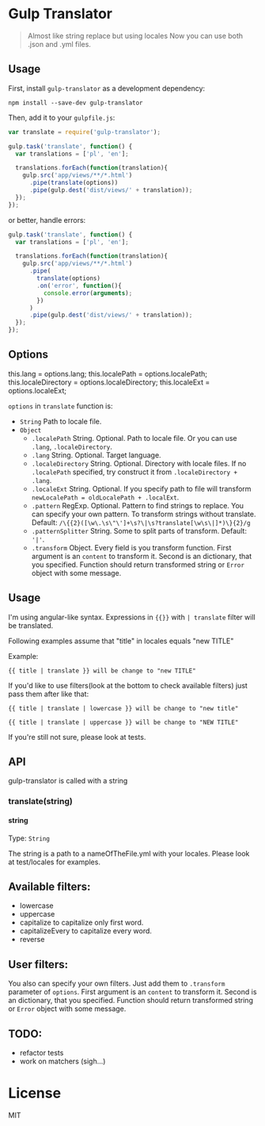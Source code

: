 # Gulp Translator
> Almost like string replace but using locales
Now you can use both .json and .yml files.

## Usage

First, install `gulp-translator` as a development dependency:

```shell
npm install --save-dev gulp-translator
```

Then, add it to your `gulpfile.js`:

```javascript
var translate = require('gulp-translator');

gulp.task('translate', function() {
  var translations = ['pl', 'en'];

  translations.forEach(function(translation){
    gulp.src('app/views/**/*.html')
      .pipe(translate(options))
      .pipe(gulp.dest('dist/views/' + translation));
  });
});
```

or better, handle errors:
```javascript
gulp.task('translate', function() {
  var translations = ['pl', 'en'];

  translations.forEach(function(translation){
    gulp.src('app/views/**/*.html')
      .pipe(
        translate(options)
        .on('error', function(){
          console.error(arguments);
        })
      )
      .pipe(gulp.dest('dist/views/' + translation));
  });
});
```

## Options


  this.lang = options.lang;
      this.localePath = options.localePath;
      this.localeDirectory = options.localeDirectory;
      this.localeExt = options.localeExt;


`options` in `translate` function is:
  * `String` Path to locale file.
  * `Object`
    * `.localePath` String. Optional. Path to locale file.
    Or you can use `.lang`, `.localeDirectory`.
    * `.lang` String. Optional. Target language.
    * `.localeDirectory` String. Optional. Directory with locale files.
    If no `.localePath` specified, try construct it from `.localeDirectory + .lang`.
    * `.localeExt` String. Optional. If you specify path to file will transform
     `newLocalePath = oldLocalePath + .localExt`.
    * `.pattern` RegExp. Optional. Pattern to find strings to replace. You can specify your own pattern.
    To transform strings without translate.
    Default: `/\{{2}([\w\.\s\"\']+\s?\|\s?translate[\w\s\|]*)\}{2}/g`
    * `.patternSplitter` String. Some to split parts of transform. Default: `'|'`.
    * `.transform` Object. Every field is you transform function.
    First argument is an `content` to transform it.
    Second is an dictionary, that you specified.
    Function should return transformed string or `Error` object with some message.



## Usage

I'm using angular-like syntax. Expressions in `{{}}` with ` | translate `
filter will be translated.

Following examples assume that "title" in locales equals "new TITLE"

Example:
```
{{ title | translate }} will be change to "new TITLE"

```
If you'd like to use filters(look at the bottom to check available filters) just pass them after like that:

```
{{ title | translate | lowercase }} will be change to "new title"

```


```
{{ title | translate | uppercase }} will be change to "NEW TITLE"

```


If you're still not sure, please look at tests.

## API

gulp-translator is called with a string

### translate(string)

#### string
Type: `String`

The string is a path to a nameOfTheFile.yml with your locales. Please look at test/locales for examples.

## Available filters:

  - lowercase
  - uppercase
  - capitalize to capitalize only first word.
  - capitalizeEvery  to capitalize every word.
  - reverse

## User filters:

  You also can specify your own filters.
  Just add them to `.transform` parameter of `options`.
  First argument is an `content` to transform it.
  Second is an dictionary, that you specified.
  Function should return transformed string or `Error` object with some message.


## TODO:

  - refactor tests
  - work on matchers (sigh...)


# License
  MIT

